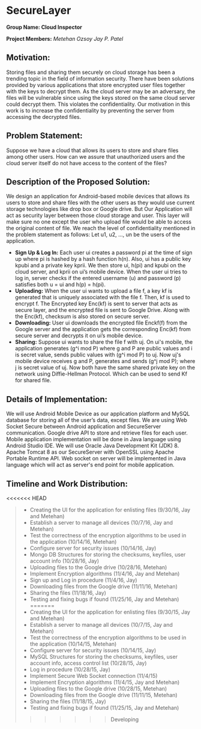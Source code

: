 # SecureLayer

**Group Name: Cloud Inspector**

**Project Members:**
*Metehan Ozsoy*
*Jay P. Patel*

Motivation:
-----------
Storing files and sharing them securely on cloud storage has been a trending topic in the field of information security. There have been solutions provided by various applications that store encrypted user files together with the keys to decrypt them. As the cloud server may be an adversary, the files will be vulnerable since using the keys stored on the same cloud server could decrypt them. This violates the confidentiality. Our motivation in this work is to increase the confidentiality by preventing the server from accessing the decrypted files.

Problem Statement:
------------------
Suppose we have a cloud that allows its users to store and share files among other users. How can we assure that unauthorized users and the cloud server itself do not have access to the content of the files?	

Description of the Proposed Solution:
-------------------------------------
We design an application for Android-based mobile devices that allows its users to store and share files with the other users as they would use current storage technologies like drop box or Google drive. But Our Application will act as security layer between those cloud storage and user. This layer will make sure no one except the user who upload file would be able to access the original content of file. We reach the level of confidentiality mentioned in the problem statement as follows:
Let u1, u2, ..., un be the users of the application.

- **Sign Up & Log In:**
Each user ui creates a password pi at the time of sign up where pi is hashed by a hash function h(n). Also, ui has a public key kpubi and a private key kprii. We then store ui, h(pi) and kpubi on the cloud server, and kprii on ui’s mobile device. When the user ui tries to log in, server checks if the entered username (u) and password (p) satisfies both u = ui and h(p) = h(pi). 
- **Uploading:**
When the user ui wants to upload a file f, a key kf is generated that is uniquely associated with the file f. Then, kf is used to encrypt f. The Encrypted key Enc(kf) is sent to server that acts as secure layer, and the encrypted file is sent to Google Drive. Along with the Enc(kf), checksum is also stored on secure server.
- **Downloading:**
User ui downloads the encrypted file Enckf(f) from the Google server and the application gets the corresponding Enc(kf) from secure server and decrypts it on ui’s mobile device.
- **Sharing:**
Suppose ui wants to share the file f with uj. On ui's mobile, the application generates (g^i mod P) where g and P are public values and i is secret value, sends public values with (g^i mod P) to uj. Now uj's mobile device receives g and P, generates and sends (g^j mod P); where j is secret value of uj. Now both have the same shared private key on the network using Diffie-Hellman Protocol. Which can be used to send Kf for shared file.

Details of Implementation:
--------------------------
We will use Android Mobile Device as our application platform and MySQL database for storing all of the user’s data, except files. We are using Web Socket Secure between Android application and SecureServer communication. Google drive API to store and retrieve files for each user. Mobile application implementation will be done in Java language using Android Studio IDE. We will use Oracle Java Development Kit (JDK) 8. Apache Tomcat 8 as our SecureServer with OpenSSL using Apache Portable Runtime API. Web socket on server will be implemented in Java language which will act as server's end point for mobile application.


Timeline and Work Distribution:
-------------------------------
<<<<<<< HEAD
> - Creating the UI for the application for enlisting files (9/30/16, Jay and Metehan)
> - Establish a server to manage all devices (10/7/16, Jay and Metehan)
> - Test the correctness of the encryption algorithms to be used in the application (10/14/16, Metehan)
> - Configure server for security issues (10/14/16, Jay)
> - Mongo DB Structures for storing the checksums, keyfiles, user account info (10/28/16, Jay)
> - Uploading files to the Google drive (10/28/16, Metehan)
> - Implement Encryption algorithms (11/4/16, Jay and Metehan)
> - Sign up and Log in procedure (11/4/16, Jay)
> - Downloading files from the Google drive (11/11/16, Metehan)
> - Sharing the files (11/18/16, Jay)
> - Testing and fixing bugs if found (11/25/16, Jay and Metehan) 
=======
> - Creating the UI for the application for enlisting files (9/30/15, Jay and Metehan)
> - Establish a server to manage all devices (10/7/15, Jay and Metehan)
> - Test the correctness of the encryption algorithms to be used in the application (10/14/15, Metehan)
> - Configure server for security issues (10/14/15, Jay)
> - MySQL Structures for storing the checksums, keyfiles, user account info, access control list (10/28/15, Jay)
> - Log in procedure (10/28/15, Jay)
> - Implement Secure Web Socket connection (11/4/15)
> - Implement Encryption algorithms (11/4/15, Jay and Metehan)
> - Uploading files to the Google drive (10/28/15, Metehan)
> - Downloading files from the Google drive (11/11/15, Metehan)
> - Sharing the files (11/18/15, Jay)
> - Testing and fixing bugs if found (11/25/15, Jay and Metehan) 
>>>>>>> Developing
